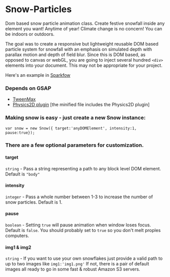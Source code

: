 # Snow-Particles

Dom based snow particle animation class. Create festive snowfall inside any element you want! Anytime of year! Climate change is no concern! You can be indoors or outdoors.

The goal was to create a responsive but lightweight reusable DOM based particle system for snowfall with an emphasis on simulated depth with parallax motion and depth of field blur. Since this is DOM based, as opposed to canvas or webGL, you are going to inject several hundred ```<div>``` elements into your document. This may not be appropriate for your project. 

Here's an example in [Sparkfow](https://bit.ly/2RITRb9)  

### Depends on GSAP

* [TweenMax](https://greensock.com/docs/TweenMax) 
* [Physics2D plugin](https://greensock.com/Physics2DPlugin) [the minified file includes the Physics2D plugin]

### Making snow is easy - just create a new Snow instance:

```
var snow = new Snow({ target:'anyDOMElement', intensity:1, pause:true});
```

### There are a few optional parameters for customization. 

#### target 
```string``` - Pass a string representing a path to any block level DOM element. Default is ```"body"```

#### intensity
```integer``` - Pass a whole number between 1-3 to increase the number of snow particles. Default is 1.

#### pause 
```boolean``` - Setting ```true``` will pause animation when window loses focus. Default is ```false```. You should probably set to ```true``` so you don't melt proples computers.

#### img1 & img2
```string``` - If you want to use your own snowflakes just provide a valid path to up to two images like ```img1:'img1.png'``` If not, there is a pair of default images all ready to go in some fast & robust Amazon S3 servers. 
